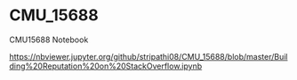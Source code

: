 # CMU_15688
CMU15688 Notebook

https://nbviewer.jupyter.org/github/stripathi08/CMU_15688/blob/master/Building%20Reputation%20on%20StackOverflow.ipynb
